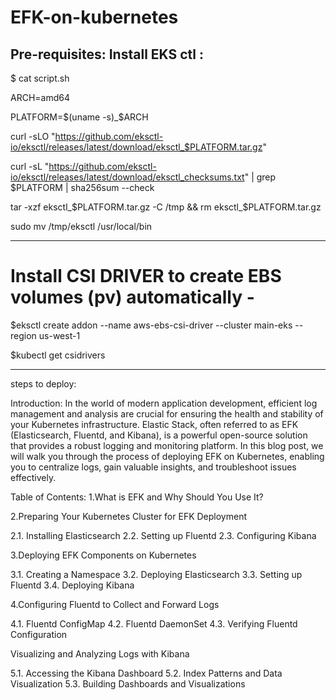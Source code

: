 # EFK-on-kubernetes

Pre-requisites: Install EKS ctl :
-------------------
$ cat script.sh 

ARCH=amd64

PLATFORM=$(uname -s)_$ARCH

curl -sLO "https://github.com/eksctl-io/eksctl/releases/latest/download/eksctl_$PLATFORM.tar.gz"

curl -sL "https://github.com/eksctl-io/eksctl/releases/latest/download/eksctl_checksums.txt" | grep $PLATFORM | sha256sum --check

tar -xzf eksctl_$PLATFORM.tar.gz -C /tmp && rm eksctl_$PLATFORM.tar.gz

sudo mv /tmp/eksctl /usr/local/bin

---------------------
# Install CSI DRIVER to create EBS volumes (pv) automatically - 

$eksctl create addon --name aws-ebs-csi-driver --cluster main-eks --region us-west-1

$kubectl get csidrivers

---------------------

steps to deploy:

Introduction: 
In the world of modern application development, efficient log management and analysis are crucial for ensuring the health and stability of your Kubernetes infrastructure. Elastic Stack, often referred to as EFK (Elasticsearch, Fluentd, and Kibana), is a powerful open-source solution that provides a robust logging and monitoring platform. In this blog post, we will walk you through the process of deploying EFK on Kubernetes, enabling you to centralize logs, gain valuable insights, and troubleshoot issues effectively.

Table of Contents:
1.What is EFK and Why Should You Use It?

2.Preparing Your Kubernetes Cluster for EFK Deployment

2.1. Installing Elasticsearch
2.2. Setting up Fluentd
2.3. Configuring Kibana

3.Deploying EFK Components on Kubernetes
   
3.1. Creating a Namespace
3.2. Deploying Elasticsearch
3.3. Setting up Fluentd
3.4. Deploying Kibana

4.Configuring Fluentd to Collect and Forward Logs

4.1. Fluentd ConfigMap
4.2. Fluentd DaemonSet
4.3. Verifying Fluentd Configuration

Visualizing and Analyzing Logs with Kibana

5.1. Accessing the Kibana Dashboard
5.2. Index Patterns and Data Visualization
5.3. Building Dashboards and Visualizations
